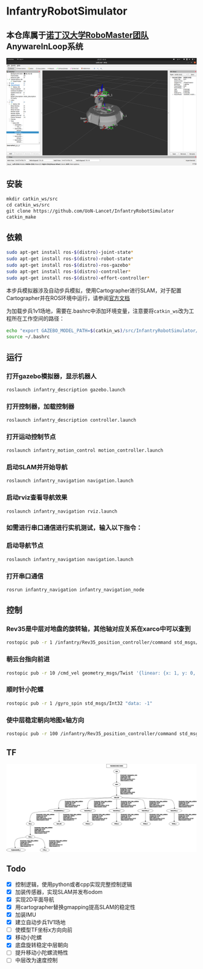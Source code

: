 # InfantryRobotSimulator

## 本仓库属于[诺丁汉大学RoboMaster团队](https://github.com/UoN-Lancet)AnywareInLoop系统

![avatar](./doc/1.png)
## 安装
```
mkdir catkin_ws/src
cd catkin_ws/src
git clone https://github.com/UoN-Lancet/InfantryRobotSimulator
catkin_make
```

## 依赖
```bash
sudo apt-get install ros-$(distro)-joint-state* 
sudo apt-get install ros-$(distro)-robot-state* 
sudo apt-get install ros-$(distro)-ros-gazebo*
sudo apt-get install ros-$(distro)-controller*
sudo apt-get install ros-$(distro)-effort-controller*
```

本步兵模拟器涉及自动步兵模拟，使用Cartographer进行SLAM，对于配置Cartographer并在ROS环境中运行，请参阅[官方文档](https://google-cartographer-ros.readthedocs.io/en/latest/compilation.html)

为加载步兵1v1场地，需要在.bashrc中添加环境变量，注意要将`catkin_ws`改为工程所在工作空间的路径：
```bash
echo "export GAZEBO_MODEL_PATH=$(catkin_ws)/src/InfantryRobotSimulator/infantry_description/world" >> ~/.bashrc
source ~/.bashrc
```

## 运行

### 打开gazebo模拟器，显示机器人

```bash
roslaunch infantry_description gazebo.launch
```

### 打开控制器，加载控制器

```bash
roslaunch infantry_description controller.launch
```

### 打开运动控制节点

```bash
roslaunch infantry_motion_control motion_controller.launch
```

### 启动SLAM并开始导航

```bash
roslaunch infantry_navigation navigation.launch
```

### 启动rviz查看导航效果

```bash
roslaunch infantry_navigation rviz.launch
```

### 如需进行串口通信进行实机测试，输入以下指令：

### 启动导航节点

```bash
roslaunch infantry_navigation navigation.launch
```

### 打开串口通信

```bash
rosrun infantry_navigation infantry_navigation_node
```



## 控制

### Rev35是中层对地盘的旋转轴，其他轴对应关系在xarco中可以查到

```bash
rostopic pub -r 1 /infantry/Rev35_position_controller/command std_msgs/Float64 "data: 3.1416"
```

### 朝云台指向前进

```bash
rostopic pub -r 10 /cmd_vel geometry_msgs/Twist '{linear: {x: 1, y: 0, z: 0}, angular: {x: 0, y: 0, z: 0}}'
```

### 顺时针小陀螺

```bash
rostopic pub -r 1 /gyro_spin std_msgs/Int32 "data: -1"
```

### 使中层稳定朝向地图x轴方向

```bash
rostopic pub -r 100 /infantry/Rev35_position_controller/command std_msgs/Float64 "data: 0"
```

## TF

![](doc/frames.png)

## Todo

- [x] 控制逻辑，使用python或者cpp实现完整控制逻辑
- [x] 加装传感器，实现SLAM并发布odom
- [x] 实现2D平面导航
- [x] 用cartographer替换gmapping提高SLAM的稳定性
- [x] 加装IMU
- [x] 建立自动步兵1V1场地
- [ ] 使模型TF坐标x方向向前
- [x] 移动小陀螺
- [x] 底盘旋转稳定中层朝向
- [ ] 提升移动小陀螺流畅性
- [ ] 中层改为速度控制
